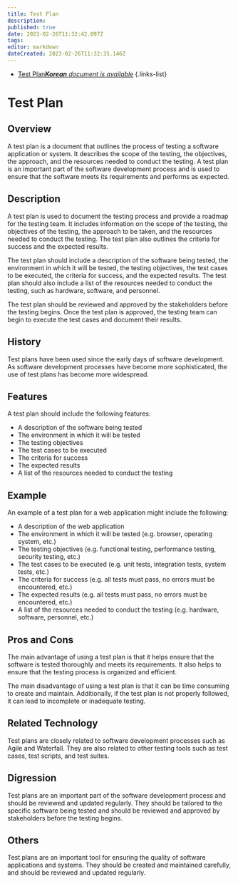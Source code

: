 ```yaml
---
title: Test Plan
description: 
published: true
date: 2023-02-26T11:32:42.097Z
tags: 
editor: markdown
dateCreated: 2023-02-26T11:32:35.146Z
---
```


- [Test Plan***Korean** document is available*](/ko/Knowledge-base/Dictionary/test-plan)
{.links-list}


# Test Plan

## Overview
A test plan is a document that outlines the process of testing a software application or system. It describes the scope of the testing, the objectives, the approach, and the resources needed to conduct the testing. A test plan is an important part of the software development process and is used to ensure that the software meets its requirements and performs as expected.

## Description
A test plan is used to document the testing process and provide a roadmap for the testing team. It includes information on the scope of the testing, the objectives of the testing, the approach to be taken, and the resources needed to conduct the testing. The test plan also outlines the criteria for success and the expected results.

The test plan should include a description of the software being tested, the environment in which it will be tested, the testing objectives, the test cases to be executed, the criteria for success, and the expected results. The test plan should also include a list of the resources needed to conduct the testing, such as hardware, software, and personnel.

The test plan should be reviewed and approved by the stakeholders before the testing begins. Once the test plan is approved, the testing team can begin to execute the test cases and document their results.

## History
Test plans have been used since the early days of software development. As software development processes have become more sophisticated, the use of test plans has become more widespread.

## Features
A test plan should include the following features:

- A description of the software being tested
- The environment in which it will be tested
- The testing objectives
- The test cases to be executed
- The criteria for success
- The expected results
- A list of the resources needed to conduct the testing

## Example
An example of a test plan for a web application might include the following:

- A description of the web application
- The environment in which it will be tested (e.g. browser, operating system, etc.)
- The testing objectives (e.g. functional testing, performance testing, security testing, etc.)
- The test cases to be executed (e.g. unit tests, integration tests, system tests, etc.)
- The criteria for success (e.g. all tests must pass, no errors must be encountered, etc.)
- The expected results (e.g. all tests must pass, no errors must be encountered, etc.)
- A list of the resources needed to conduct the testing (e.g. hardware, software, personnel, etc.)

## Pros and Cons
The main advantage of using a test plan is that it helps ensure that the software is tested thoroughly and meets its requirements. It also helps to ensure that the testing process is organized and efficient.

The main disadvantage of using a test plan is that it can be time consuming to create and maintain. Additionally, if the test plan is not properly followed, it can lead to incomplete or inadequate testing.

## Related Technology
Test plans are closely related to software development processes such as Agile and Waterfall. They are also related to other testing tools such as test cases, test scripts, and test suites.

## Digression
Test plans are an important part of the software development process and should be reviewed and updated regularly. They should be tailored to the specific software being tested and should be reviewed and approved by stakeholders before the testing begins.

## Others
Test plans are an important tool for ensuring the quality of software applications and systems. They should be created and maintained carefully, and should be reviewed and updated regularly.